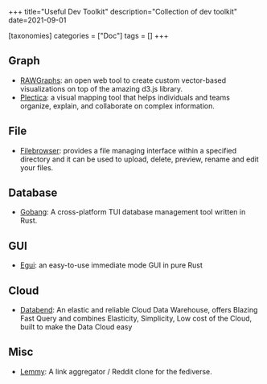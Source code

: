 +++
title="Useful Dev Toolkit"
description="Collection of dev toolkit"
date=2021-09-01

[taxonomies]
categories = ["Doc"]
tags = []
+++

## Graph

- [RAWGraphs](https://github.com/rawgraphs/rawgraphs-app): an open web tool to create custom vector-based visualizations on top of the amazing d3.js library.
- [Plectica](https://www.plectica.com/): a visual mapping tool that helps individuals and teams organize, explain, and collaborate on complex information.

## File

- [Filebrowser](https://github.com/filebrowser/filebrowser): provides a file managing interface within a specified directory and it can be used to upload, delete, preview, rename and edit your files.

## Database

- [Gobang](https://github.com/TaKO8Ki/gobang): A cross-platform TUI database management tool written in Rust.

## GUI

- [Egui](https://github.com/emilk/egui): an easy-to-use immediate mode GUI in pure Rust

## Cloud

- [Databend](https://github.com/datafuselabs/databend): An elastic and reliable Cloud Data Warehouse, offers Blazing Fast Query and combines Elasticity, Simplicity, Low cost of the Cloud, built to make the Data Cloud easy

## Misc

- [Lemmy](https://github.com/LemmyNet/lemmy): A link aggregator / Reddit clone for the fediverse.
